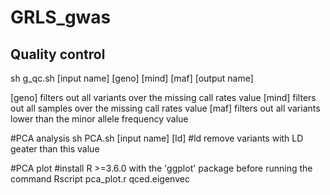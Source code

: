 # GRLS_gwas

## Quality control
sh g_qc.sh [input name] [geno] [mind] [maf] [output name]

[geno]     filters out all variants over the missing call rates value
[mind]     filters out all samples over the missing call rates value
[maf]      filters out all variants lower than the minor allele frequency value

#PCA analysis
sh PCA.sh [input name] [ld]
#ld       remove variants with LD geater than this value

#PCA plot 
#install R >=3.6.0 with the 'ggplot' package before running the command
Rscript pca_plot.r qced.eigenvec


